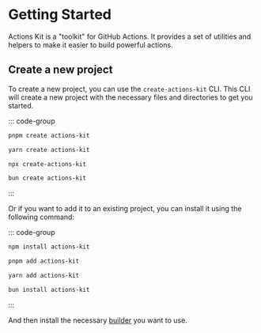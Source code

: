 # Getting Started

Actions Kit is a "toolkit" for GitHub Actions. It provides a set of utilities and helpers to make it easier to build powerful actions.

## Create a new project

To create a new project, you can use the `create-actions-kit` CLI. This CLI will create a new project with the necessary files and directories to get you started.

::: code-group

```bash [pnpm]
pnpm create actions-kit
```

```bash [yarn]
yarn create actions-kit
```

```bash [npm]
npx create-actions-kit
```

```bash [bun]
bun create actions-kit
```

:::

Or if you want to add it to an existing project, you can install it using the following command:

::: code-group

```bash [npm]
npm install actions-kit
```

```bash [pnpm]
pnpm add actions-kit
```

```bash [yarn]
yarn add actions-kit
```

```bash [bun]
bun install actions-kit
```

:::

And then install the necessary [builder](../builders/overview.md) you want to use.
